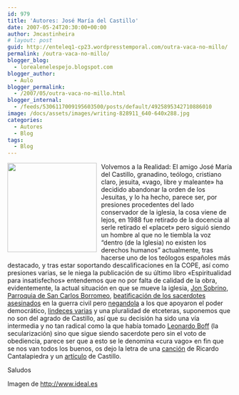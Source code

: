 ```yaml
---
id: 979
title: 'Autores: José María del Castillo'
date: 2007-05-24T20:30:00+00:00
author: Jmcastinheira
# layout: post
guid: http://enteleq1-cp23.wordpresstemporal.com/outra-vaca-no-millo/
permalink: /outra-vaca-no-millo/
blogger_blog:
  - lorealenelespejo.blogspot.com
blogger_author:
  - Aulo
blogger_permalink:
  - /2007/05/outra-vaca-no-millo.html
blogger_internal:
  - /feeds/5306117009195603500/posts/default/4925895342710886010
image: /docs/assets/images/writing-828911_640-640x288.jpg
categories:
  - Autores
  - Blog
tags:
  - Blog
---
```

[<img class="alignleft" style="margin: 0pt 10px 10px 0pt; float: left; cursor: pointer; width: 200px;" src="http://www.ideal.es/granada/prensa/fotos/200611/12/010D7GRA-LGR-P1_1.jpg" alt="" border="0" />](http://www.ideal.es/granada/prensa/fotos/200611/12/010D7GRA-LGR-P1_1.jpg)Volvemos a la Realidad: El amigo José María del Castillo, granadino, teólogo, cristiano claro, jesuita, «vago, libre y maleante» ha decidido abandonar la orden de los Jesuitas, y lo ha hecho, parece ser, por presiones procedentes del lado conservador de la iglesia, la cosa viene de lejos, en 1988 fue retirado de la docencia al serle retirado el «placet» pero siguió siendo un hombre al que no le tiembla la voz “dentro (de la Iglesia) no existen los derechos humanos” actualmente, tras hacerse uno de los teólogos españoles más destacado, y tras estar soportando descalificaciones en la COPE, así como presiones varias, se le niega la publicación de su último libro «Espiritualidad para insatisfechos» entendemos que no por falta de calidad de la obra, evidentemente, la actual situación en que se mueve la iglesia, [Jon Sobrino](http://lorealenelespejo.blogspot.com/2007/03/jon-sobrino.html), [Parroquia de San Carlos Borromeo](http://lorealenelespejo.blogspot.com/2007/04/ms-de-lo-mismo.html), [beatificación de los sacerdotes asesinados](http://www.redescristianas.net/2007/05/11/beatos-los-498-y-beatas-todas-las-victimas-de-la-guerra-civil-xavier-pikaza/) en la guerra civil pero [negandola](http://www.redescristianas.net/2007/05/07/otros-martires-de-la-guerra-civil-manuel-montero-catedratico-de-historia-contemporanea-de-la-universidad-del-pais-vasco/) a los que apoyaron el poder democrático, [lindeces varias](http://www.redescristianas.net/2007/05/10/el-papa-dice-que-la-excomunion-de-los-legisladores-mexicanos-que-aprobaron-el-aborto-es-normal/) y una pluralidad de etceteras, suponemos que no son del agrado de Castillo, así que su decisión ha sido una vía intermedia y no tan radical como la que había tomado [Leonardo Boff](http://es.wikipedia.org/wiki/Leonardo_Boff) (la secularización) sino que sigue siendo sacerdote pero sin el voto de obediencia, parece ser que a esto se le denomina «cura vago» en fin que se nos van todos los buenos, os dejo la letra de una [canción](http://www.motivaciones.org/ctoselacasademiamigo.htm) de Ricardo Cantalapiedra y un [artículo](http://www.redescristianas.net/2007/08/11/la-mision-del-teologo-en-la-iglesia-jose-maria-castillo/) de Castillo. 
 
Saludos  

Imagen de http://www.ideal.es

